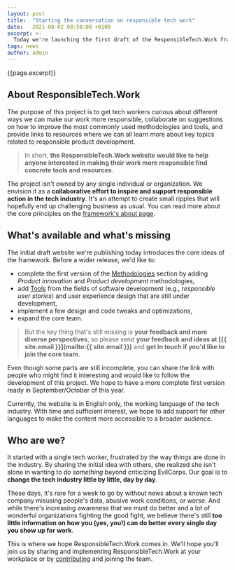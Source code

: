 ```yaml
---
layout: post
title:  "Starting the conversation on responsible tech work"
date:   2021-08-02 08:58:00 +0100
excerpt: >-
  Today we're launching the first draft of the ResponsibleTech.Work framework, which is still very much a work in progress. By publishing the website early, we hope to start the conversation, get your feedback, and form a core team of contributors. Here's what's still missing, what the launch plans are, and how you can get involved if you'd like to help the project evolve. 
tags: news
author: admin
---
```


{{page.excerpt}}

## About ResponsibleTech.Work

The purpose of this project is to get tech workers curious about different ways we can make our work more responsible, collaborate on suggestions on how to improve the most commonly used methodologies and tools, and provide links to resources where we can all learn more about key topics related to responsible product development. 

> In short, **the ResponsibleTech.Work website would like to help anyone interested in making their work more responsible find concrete tools and resources**.

The project isn't owned by any single individual or organization. We envision it as a **collaborative effort to inspire and support responsible action in the tech industry**. It's an attempt to create small ripples that will hopefully end up challenging business as usual. You can read more about the core principles on the [framework's about page](/about/).

## What's available and what's missing

The initial draft website we're publishing today introduces the core ideas of the framework. Before a wider release, we'd like to:

- complete the first version of the [Methodologies](/methodologies/) section by adding *Product innovation* and *Product development* methodologies,
- add [Tools](/tools/) from the fields of software development (e.g., *responsible user stories*) and user experience design that are still under development,
- implement a few design and code tweaks and optimizations,
- expand the core team.

> But the key thing that's still missing is **your feedback and more diverse perspectives**, so please send **your feedback and ideas at [{{ site.email }}](mailto:{{ site.email }})** and **get in touch if you'd like to join the core team**.

Even though some parts are still incomplete, you can share the link with people who might find it interesting and would like to follow the development of this project. We hope to have a more complete first version ready in September/October of this year. 

Currently, the website is in English only, the working language of the tech industry. With time and sufficient interest, we hope to add support for other languages to make the content more accessible to a broader audience.

## Who are we?

It started with a single tech worker, frustrated by the way things are done in the industry. By sharing the initial idea with others, she realized she isn't alone in wanting to *do something* beyond criticizing EvilCorps. Our goal is to **change the tech industry little by little, day by day**. 

These days, it's rare for a week to go by without news about a known tech company misusing people's data, abusive work conditions, or worse. And while there's increasing awareness that we must do better and a lot of wonderful organizations fighting the good fight, we believe there's still **too little information on how you (yes, you!) can do better every single day you show up for work**. 

This is where we hope ResponsibleTech.Work comes in. We'll hope you'll join us by sharing and implementing ResponsibleTech.Work at your workplace or by [contributing](/contribute/) and joining the team. 